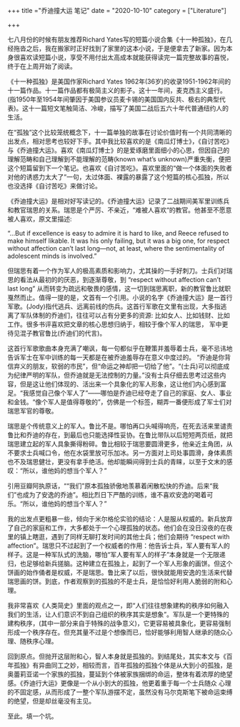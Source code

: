 +++
title ="乔迪撞大运 笔记"
date = "2020-10-10"
category = ["Literature"]

+++



七八月份的时候有朋友推荐Richard Yates写的短篇小说合集《十一种孤独》，在几经拖沓之后，我在搬家时正好找到了家里的这本小说，于是便拿去了新家。因为本身很喜欢读短篇小说，享受不用付出太高成本就能获得读完一篇完整故事的喜悦，终于在上周开始了阅读。

 

《十一种孤独》是美国作家Richard Yates 1962年(36岁)的收录1951-1962年间的十一篇作品。十一篇作品都有极简主义的影子。这十一年间，麦克西主义盛行。(指1950年至1954年间肇因于美国参议员麦卡锡的美国国内反共、极右的典型代表)。这十一篇短文笔触简洁、冷峻，描写了美国二战后五六十年代普通纽约人的生活。

 

在“孤独”这个比较笼统概念下，十一篇单独的故事在讨论价值时有一个共同清晰的出发点，相对思考也较好下手。其中我比较喜欢的是《南瓜灯博士》，《自讨苦吃》与《乔迪撞大运》。喜欢《南瓜灯博士》的是爱琢磨里面细小的心思，但因自己的理解范畴和自己理解到不能理解的范畴(known what’s unknown)严重失衡，便把这个短篇留到下一个笔记。也喜欢《自讨苦吃》。喜欢里面的“做一个体面的失败者对他的诱惑力太大了”一句，太过体面、裸露的暴露了这个短篇的核心孤独，所以也没选择《自讨苦吃》来做讨论。

 

《乔迪撞大运》是相对好写读记的。《乔迪撞大运》记录了二战期间美军里训练兵和教官瑞思的关系。瑞思是个严厉、不亲近，“难被人喜欢“的教官。他甚至不愿意被人喜欢，原文里描述:

 

“…But if excellence is easy to admire it is hard to like, and Reece refused to make himself likable. It was his only failing, but it was a big one, for respect without affection can’t last long—not, at least, where the sentimentality of adolescent minds is involved.”

 

但瑞思有着一个作为军人的极高素质和影响力，尤其操的一手好刺刀。士兵们对瑞思的看法从最初的的厌恶，到逐渐尊敬，到 “respect without affection can’t last long” 从而转变为疏远和敬畏的感情，这一切到瑞思离职，新的教官鲁比就职戛然而止。值得一提的是，文首有一个引用。小说的名字《乔迪撞大运》是一首行军歌。(Jody)指代逃兵、远离前线的伤兵。这首行军歌在文里有出现，大多指逃离了军队体制的乔迪们，往往可以占有分更多的资源: 比如女人、比如钱财、比如工作。很多书评喜欢把文章的核心思想归纳于，相较于像个军人的瑞思， 军中更待见混子教官鲁比(乔迪们的代言)。



这首行军歌歌曲本身充满了嘲讽，每一句都似乎在鞭策并羞辱着士兵，毫不忌讳地告诉军士在军中训练的每一天都是在被乔迪羞辱存在意义中度过的。 “乔迪是你背信弃义的朋友，软弱的市民”，但“命运之神却把一切给了他”。“(士兵)可以彻底成为纪律严明的军队，但乔迪就是无法控制的力量。”没有士兵仔细去思考过这些内容，但是这让他们体现的、活出来一个具象化的军人形象，这让他们内心感到富足。“我感觉自己像个军人了”——哪怕是乔迪已经夺走了自己的家庭、女人、事业和金钱。“像个军人是值得尊敬的”，仿佛是一个标签，糊弄一番便形成了军士们对瑞思军官的尊敬。

 

瑞思是个传统意义上的军人。鲁比不是。哪怕再口头喊得响亮，在死去活来里谴责鲁比和乔迪的存在，到最后也只能选择性妥协。在鲁比带队以后短短两页纸，就把瑞思建立起的军人具象撕得粉碎。鲁比相较于瑞思要圆滑更多，他亲近主角团，从不要求士兵喊口令，他在水袋里放可乐加冰。另一方面对上司处事圆滑，身体素质也不及瑞思健壮，更没有拿手绝活。他却能瞬间得到士兵的青睐，以至于文末的感叹：“所以，谁他妈的想当个军人？”

 

引用豆瓣阿执原话，““我们”原本孤独骄傲地羡慕着闲散松快的乔迪。后来“我们”也成为了安逸的乔迪”。相比烈日下严酷的训练，谁不喜欢安逸的喝着可乐。“所以，谁他妈的想当个军人？”

 

我的出发点更粗暴一些，倾向于米尔格伦实验的结论：人是服从权威的。新兵放弃了自己的家庭和工作，大多都处于一个心理孤独的状态。他们会在没日没夜的在夜里的镇上瞎逛，遇到了同样无聊打发时间的其他士兵；他们会期待 “respect with affection”。瑞思只不过起到了一个权威者的作用：他告诉士兵，军人要有军人的样子。这是一种军队式的洗脑，哪怕“军人要有军人的样子”本身就是一个无限递归，也足够给新兵搓脑。这种建立在孤独上，起到了一个军人形象的画饼。但这个饼画的始作俑者是权威，不是瑞思。鲁比来了以后，很快就能用安逸的生活来代替瑞思画的饼。到底，作者观察到的孤独的不是士兵，是恰恰好利用人脆弱的附和心理。



我非常喜欢《人类简史》里面的观点之一，即“人们往往想象建构的秩序如何融入我们的生活，让人们意识不到自己组织的秩序其实是想象”。军队是一个更特殊的建构秩序，(其中一部分来自于特殊的战争意义)，它更容易被具象化，更容易强制形成一个秩序存在。但充其量不过是个想像而已，恰好能够利用智人继承的随众心理、随秩序心理。

回到原点。但抛开这层附和心，智人本身就是孤独的。到结尾处，其实本文与《百年孤独》有异曲同工之妙，相较而言，百年孤独的孤独个体是从大到小的孤独，是奥蕾莉亚诺一个家族的孤独，蔓延到个体被家族捆绑的命运，整体有着浓厚的绝望感。《乔迪行大运》更像是一个从小到大的孤独，他更着重于每一个士兵随众 心理的不固定感，从而形成了一整个军队游摆不定，虽然没有马尔克斯笔下被命运束缚的绝望，但是却丝毫没有主见。



至此。填一个坑。











 

 

 

 

 

 

 